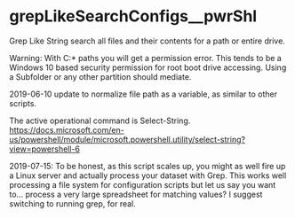 # grepLikeSearchConfigs__pwrShl

Grep Like String search all files and their contents for a path or entire drive.

Warning: With C:\* paths you will get a permission error.  This tends to be a Windows 10 based security permission for root boot drive accessing.  Using a Subfolder or any other partition should mediate.

2019-06-10 update to normalize file path as a variable, as similar to other scripts.

The active operational command is Select-String.
https://docs.microsoft.com/en-us/powershell/module/microsoft.powershell.utility/select-string?view=powershell-6

2019-07-15:
To be honest, as this script scales up, you might as well fire up a Linux server and actually process your dataset with Grep.
This works well processing a file system for configuration scripts but let us say you want to... process a very large spreadsheet for matching values?  I suggest switching to running grep, for real.
